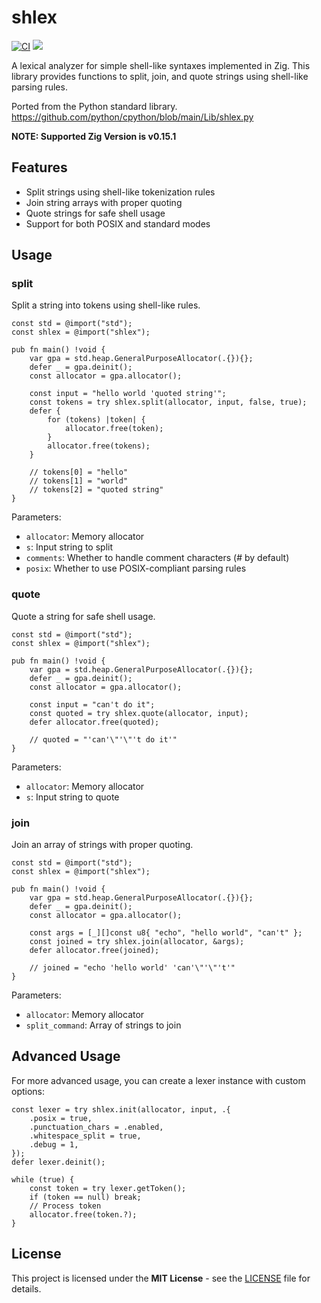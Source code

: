 # shlex

[![CI](https://github.com/dying-will-bullet/shlex/actions/workflows/ci.yaml/badge.svg)](https://github.com/dying-will-bullet/shlex/actions/workflows/ci.yaml)
![](https://img.shields.io/badge/language-zig-%23ec915c)

A lexical analyzer for simple shell-like syntaxes implemented in Zig. This library provides functions to split, join, and quote strings using shell-like parsing rules.

Ported from the Python standard library. https://github.com/python/cpython/blob/main/Lib/shlex.py

**NOTE: Supported Zig Version is v0.15.1**

## Features

- Split strings using shell-like tokenization rules
- Join string arrays with proper quoting
- Quote strings for safe shell usage
- Support for both POSIX and standard modes

## Usage

### split

Split a string into tokens using shell-like rules.

```zig
const std = @import("std");
const shlex = @import("shlex");

pub fn main() !void {
    var gpa = std.heap.GeneralPurposeAllocator(.{}){};
    defer _ = gpa.deinit();
    const allocator = gpa.allocator();

    const input = "hello world 'quoted string'";
    const tokens = try shlex.split(allocator, input, false, true);
    defer {
        for (tokens) |token| {
            allocator.free(token);
        }
        allocator.free(tokens);
    }

    // tokens[0] = "hello"
    // tokens[1] = "world"
    // tokens[2] = "quoted string"
}
```

Parameters:
- `allocator`: Memory allocator
- `s`: Input string to split
- `comments`: Whether to handle comment characters (# by default)
- `posix`: Whether to use POSIX-compliant parsing rules

### quote

Quote a string for safe shell usage.

```zig
const std = @import("std");
const shlex = @import("shlex");

pub fn main() !void {
    var gpa = std.heap.GeneralPurposeAllocator(.{}){};
    defer _ = gpa.deinit();
    const allocator = gpa.allocator();

    const input = "can't do it";
    const quoted = try shlex.quote(allocator, input);
    defer allocator.free(quoted);

    // quoted = "'can'\"'\"'t do it'"
}
```

Parameters:
- `allocator`: Memory allocator
- `s`: Input string to quote

### join

Join an array of strings with proper quoting.

```zig
const std = @import("std");
const shlex = @import("shlex");

pub fn main() !void {
    var gpa = std.heap.GeneralPurposeAllocator(.{}){};
    defer _ = gpa.deinit();
    const allocator = gpa.allocator();

    const args = [_][]const u8{ "echo", "hello world", "can't" };
    const joined = try shlex.join(allocator, &args);
    defer allocator.free(joined);

    // joined = "echo 'hello world' 'can'\"'\"'t'"
}
```

Parameters:
- `allocator`: Memory allocator
- `split_command`: Array of strings to join


## Advanced Usage

For more advanced usage, you can create a lexer instance with custom options:

```zig
const lexer = try shlex.init(allocator, input, .{
    .posix = true,
    .punctuation_chars = .enabled,
    .whitespace_split = true,
    .debug = 1,
});
defer lexer.deinit();

while (true) {
    const token = try lexer.getToken();
    if (token == null) break;
    // Process token
    allocator.free(token.?);
}
```

## License

This project is licensed under the **MIT License** - see the [LICENSE](LICENSE) file for details.

